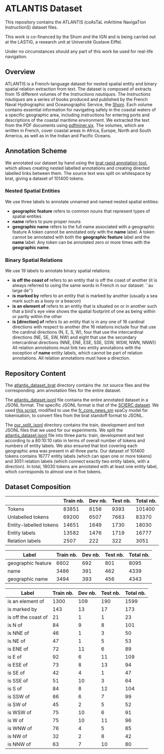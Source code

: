 # ATLANTIS Dataset
This repository contains the ATLANTIS (coAsTaL mAritime NavigaTion InstructionS) dataset files.

This work is co-financed by the Shom and the IGN and is being carried out at the LASTIG, a research unit at Université Gustave Eiffel.

Under no circumstances should any part of this work be used for real-life navigation.

## Overview
ATLANTIS is a French-language dataset for nested spatial entity and binary spatial relation extraction from text. The dataset is composed of extracts from 15 different volumes of the _Instructions nautiques_. The _Instructions nautiques_ are a series of books produced and published by the French Naval Hydrographic and Oceanographic Service, the [Shom](https://www.shom.fr/). Each volume contains essential information for navigating safely in the coastal waters of a specific geographic area, including instructions for entering ports and descriptions of the coastal maritime environment. We extracted the text from the PDF documents using [pdfminer.six](https://github.com/pdfminer/pdfminer.six). The volumes, which are written in French, cover coastal areas in Africa, Europe, North and South America, as well as in the Indian and Pacific Oceans.

## Annotation Scheme
We annotated our dataset by hand using the [brat rapid annotation tool](http://brat.nlplab.org), which allows creating nested labelled annotations and creating directed labelled links between them. The source text was split on whitespace by brat, giving a dataset of 101400 tokens.

### Nested Spatial Entities
We use three labels to annotate unnamed and named nested spatial entities:
- **geographic feature** refers to common nouns that represent types of spatial entities
- **name** refers to pure proper nouns
- **geographic name** refers to the full name associated with a geographic feature
A token cannot be annotated only with the **name** label. A token cannot be annotated with both the **geographic feature** label and the **name** label. Any token can be annotated zero or more times with the **geographic name**.

### Binary Spatial Relations
We use 19 labels to annotate binary spatial relations:
- **is off the coast of** refers to an entity that is off the coast of another (it is always referred to using the same words in French in our dataset: ``au large de'')
- **is marked by** refers to an entity that is marked by another (usually a sea mark such as a buoy or a beacon)
- **is an element of** refers to an entity that is situated on or in another such that a bird's eye view shows the spatial footprint of one as being within or partly within the other
- **is [direction] of** refers to an entity that is in any one of 16 cardinal directions with respect to another (the 16 relations include four that use the cardinal directions (N, E, S, W), four that use the intercardinal directions (NE, SE, SW, NW) and eight that use the secondary intercardinal directions (NNE, ENE, ESE, SSE, SSW, WSW, NWN, NNW))
All relation annotations must link two entity annotations with the exception of **name** entity labels, which cannot be part of relation annotations. All relation annotations must have a direction.

## Repository Content
The [atlantis_dataset_brat](atlantis_dataset_brat) directory contains the .txt source files and the corresponding .ann annotation files for the entire dataset.

The [atlantis_dataset.jsonl](atlantis_dataset.jsonl) file contains the entire annotated dataset in a JSONL format. The specific JSONL format is that of the [SCIERC dataset](http://nlp.cs.washington.edu/sciIE/). We used [this script](https://github.com/dwadden/dygiepp/blob/master/scripts/new-dataset/brat_to_input.py), modified to use the [fr_core_news_sm](https://spacy.io/models/fr#fr_core_news_sm) spaCy model for tokenisation, to convert files from the brat standoff format to JSONL.

The [our_split_jsonl](our_split_jsonl) directory contains the train, development and test JSONL files that we used for our experiments. We split the [atlantis_dataset.jsonl](atlantis_dataset.jsonl) file into three parts: train, development and test according to a 80:10:10 ratio in terms of overall number of tokens and numbers of entity labels. We also ensured that text covering each geographic area was present in all three parts. Our dataset of 101400 tokens contains 16777 entity labels (which can span one or more tokens) and 3051 relation labels (which connect exactly two entity labels, with a direction). In total, 18030 tokens are annotated with at least one entity label, which corresponds to almost one in five tokens.

## Dataset Composition
|                        | Train nb. | Dev nb. | Test nb. | Total nb. |
|------------------------|-----------|---------|----------|-----------|
| Tokens                 | 83851     | 8156    | 9393     | 101400    |
| Unlabelled tokens      | 69200     | 6507    | 7663     | 83370     |
| Entity-labelled tokens | 14651     | 1649    | 1730     | 18030     |
| Entity labels          | 13582     | 1476    | 1719     | 16777     |
| Relation labels        | 2507      | 222     | 322      | 3051      |

| Label              | Train nb. | Dev nb. | Test nb. | Total nb. |
|--------------------|-----------|---------|----------|-----------|
| geographic feature | 6602      | 692     | 801      | 8095      |
| name               | 3486      | 391     | 462      | 4339      |
| geographic name    | 3494      | 393     | 456      | 4343      |

| Label               | Train nb. | Dev nb. | Test nb. | Total nb. |
|---------------------|-----------|---------|----------|-----------|
| is an element of    | 1300      | 109     | 190      | 1599      |
| is marked by        | 143       | 13      | 17       | 173       |
| is off the coast of | 21        | 1       | 1        | 23        |
| is N of             | 84        | 9       | 8        | 101       |
| is NNE of           | 46        | 1       | 3        | 50        |
| is NE of            | 47        | 1       | 5        | 53        |
| is ENE of           | 72        | 11      | 6        | 89        |
| is E of             | 92        | 6       | 11       | 109       |
| is ESE of           | 73        | 8       | 13       | 94        |
| is SE of            | 42        | 4       | 1        | 47        |
| is SSE of           | 51        | 10      | 3        | 64        |
| is S of             | 84        | 8       | 12       | 104       |
| is SSW of           | 86        | 6       | 7        | 99        |
| is SW of            | 45        | 2       | 5        | 52        |
| is WSW of           | 75        | 10      | 6        | 91        |
| is W of             | 75        | 10      | 11       | 96        |
| is WNW of           | 76        | 4       | 5        | 85        |
| is NW of            | 32        | 2       | 8        | 42        |
| is NNW of           | 63        | 7       | 10       | 80        |